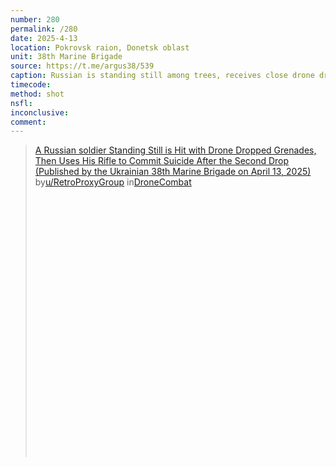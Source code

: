 ```yaml
---
number: 280
permalink: /280
date: 2025-4-13
location: Pokrovsk raion, Donetsk oblast
unit: 38th Marine Brigade
source: https://t.me/argus38/539
caption: Russian is standing still among trees, receives close drone drop, falls down and receives another one. Camera zooms in, he looks fairly young, now without helmet, and doesn't seem to have visible injury, yet proceeds with aiming his AK under his chin and shooting himself
timecode: 
method: shot
nsfl: 
inconclusive: 
comment: 
---
```

<blockquote class="reddit-embed-bq" style="height:500px" data-embed-height="586"><a href="https://www.reddit.com/r/DroneCombat/comments/1jy8m24/a_russian_soldier_standing_still_is_hit_with/">A Russian soldier Standing Still is Hit with Drone Dropped Grenades, Then Uses His Rifle to Commit Suicide After the Second Drop (Published by the Ukrainian 38th Marine Brigade on April 13, 2025)</a><br> by<a href="https://www.reddit.com/user/RetroProxyGroup/">u/RetroProxyGroup</a> in<a href="https://www.reddit.com/r/DroneCombat/">DroneCombat</a></blockquote><script async="" src="https://embed.reddit.com/widgets.js" charset="UTF-8"></script>